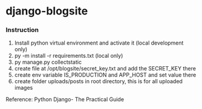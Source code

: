 # django-blogsite

### Instruction

1. Install python virtual environment and activate it (local development only)
2. py -m install -r requirements.txt (local only)
3. py manage.py collectstatic
4. create file at /opt/blogsite/secret_key.txt and add the SECRET_KEY there
5. create env variable IS_PRODUCTION and APP_HOST and set value there
6. create folder uploads/posts in root directory, this is for all uploaded images 


Reference: Python Django- The Practical Guide
